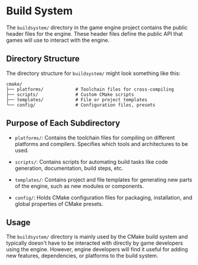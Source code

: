 # Build System

The `buildsystem/` directory in the game engine project contains the public header files for the engine. These header files define the public API that games will use to interact with the engine.

## Directory Structure

The directory structure for `buildsystem/` might look something like this:

```plaintext
cmake/
├── platforms/            # Toolchain files for cross-compiling
├── scripts/              # Custom CMake scripts
├── templates/            # File or project templates
└── config/               # Configuration files, presets
```

## Purpose of Each Subdirectory

- `platforms/`: Contains the toolchain  files for compiling on different platforms and compilers. Specifies which tools and architectures to be used.

- `scripts/`: Contains scripts for automating build tasks like code generation, documentation, build steps, etc.

- `templates/`: Contains project and file templates for generating new parts of the engine, such as new modules or components.

- `config/`: Holds CMake configuration files for packaging, installation, and global properties of CMake presets.


## Usage

The `buildsystem/` directory is mainly used by the CMake build system and typically doesn't have to be interacted with directly by game developers using the engine. However, engine developers will find it useful for adding new features, dependencies, or platforms to the build system.